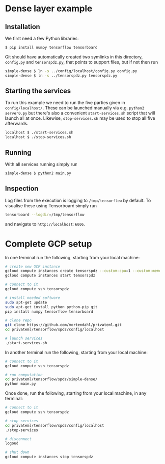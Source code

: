 # Dense layer example

## Installation

We first need a few Python libraries:

```sh
$ pip install numpy tensorflow tensorboard
```

Git should have automatically created two symlinks in this directory, `config.py` and `tensorspdz.py`, that points to support files, but if not then run

```sh
simple-dense $ ln -s ../config/localhost/config.py config.py
simple-dense $ ln -s ../tensorspdz.py tensorspdz.py
```


## Starting the services

To run this example we need to run the five parties given in `config/localhost/`. These can be launched manually via e.g. `python2 server0.py` but there's also a convenient `start-services.sh` script that will launch all at once. Likewise, `stop-services.sh` may be used to stop all five afterwards.

```sh
localhost $ ./start-services.sh
localhost $ ./stop-services.sh
```

## Running

With all services running simply run

```sh
simple-dense $ python2 main.py
```

## Inspection

Log files from the execution is logging to `/tmp/tensorflow` by default. To visualise these using Tensorboard simply run

```sh
tensorboard --logdir=/tmp/tensorflow
```

and navigate to `http://localhost:6006`.

# Complete GCP setup

In one terminal run the following, starting from your local machine:

```sh
# create new GCP instance
gcloud compute instances create tensorspdz --custom-cpu=1 --custom-memory=6GB
gcloud compute instances start tensorspdz

# connect to it
gcloud compute ssh tensorspdz

# install needed software
sudo apt-get update
sudo apt-get install python python-pip git
pip install numpy tensorflow tensorboard

# clone repo
git clone https://github.com/mortendahl/privateml.git
cd privateml/tensorflow/spdz/config/localhost

# launch services
./start-services.sh
```

In another terminal run the following, starting from your local machine:

```sh
# connect to it
gcloud compute ssh tensorspdz

# run computation
cd privateml/tensorflow/spdz/simple-dense/
python main.py
```

Once done, run the following, starting from your local machine, in any terminal:

```sh
# connect to it
gcloud compute ssh tensorspdz

# stop services
cd privateml/tensorflow/spdz/config/localhost
./stop-services

# disconnect
logoud

# shut down
gcloud compute instances stop tensorspdz
```